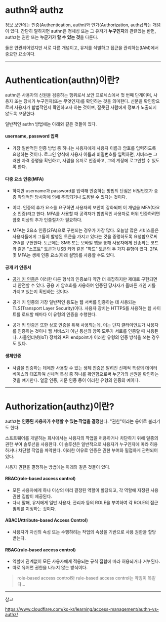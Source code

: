 # authn와 authz

정보 보안에는 인증(Authentication, authn)와 인가(Authorization, authz)라는 개념이 있다. 간단히 말하자면 authn은 정체성 또는 그 유저가 **누구인지**와 관련있는 반면, authz는 권한 또는 **누군가가 할 수 있는 것**을 다룬다.

둘은 연관되어있지만 서로 다른 개념이고, 유저를 식별하고 접근을 관리하는(IAM)에서 중요한 요소이다.

---

# Authentication(authn)이란?

authn은 사용자의 신원을 검증하는 행위로서 보안 프로세스에서 첫 번째 단계이며, 사용자 또는 장치가 누구인지(또는 무엇인지)를 확인하는 것을 의미한다. 신분을 확인함으로써 사용자가 합법적인지 확인하고자 하는 것이며, 잘못된 사람에게 정보가 노출되지 않도록 보장한다.

일반적인 authn 방법에는 아래와 같은 것들이 있다.

#### username, password 입력

- 가장 일반적인 인증 방법 중 하나는 사용자에게 사용자 이름과 암호를 입력하도록 요청하는 것이다. 로그인 양식에 사용자 이름과 비밀번호를 입력하면, 서비스는 그러한 자격 증명을 확인하고, 사람을 유저로 인증하고, 그의 계정에 로그인할 수 있도록 한다.

#### 다중 요소 인증(MFA)

- 하지만 username과 password를 입력해 인증하는 방법의 단점은 비밀번호가 종종 악의적인 당사자에 의해 추측되거나 도용될 수 있다는 것이다.

- 이떄. 인증의 추가 요소를 요구하면 사용자의 보안이 강화되며 이 개념을 MFA(다요소 인증)라고 한다. MFA를 사용할 때 공격자가 합법적인 사용자로 허위 인증하려면 암호 이상의 추가 인증절차가 필요하다.

- MFA는 2요소 인증(2FA)으로 구현되는 경우가 가장 많다. 오늘날 많은 서비스들은 사용자들에게 그들이 발행된 토큰을 가지고 있다는 것을 증명하도록 요청함으로써 2FA를 구현한다. 토큰에는 SMS 또는 모바일 앱을 통해 사용자에게 전송되는 코드와 같은 "소프트" 토큰과 USB 키와 같은 "하드" 토큰의 두 가지 유형이 있다. 2FA 및 MFA는 생체 인증 요소(아래 설명)를 사용할 수도 있다.

#### 공개 키 인증서

- [공개 키 인증](https://www.cloudflare.com/learning/ssl/how-does-public-key-encryption-work/)은 이러한 다른 형식의 인증보다 약간 더 복잡하지만 제대로 구현되면 더 안전할 수 있다. 공용 키 암호화를 사용하여 인증된 당사자가 올바른 개인 키를 가지고 있는지 확인하는 것이다.

- 공개 키 인증의 가장 일반적인 용도는 웹 서버를 인증하는 데 사용되는 TLS(Transport Layer Security)이다. 사용자 장치는 HTTPS를 사용하는 웹 사이트를 로드할 때마다 이 유형의 인증을 수행한다.

- 공개 키 인증은 또한 상호 인증을 위해 사용되는데, 이는 단지 클라이언트가 사용자를 인증하는 것이나 웹 서비스가 아닌 통신의 양쪽 모두가 서로를 인증할 때 사용된다. 사물인터넷(IoT) 장치와 API endpoint가 이러한 유형의 인증 방식을 쓰는 경우도 있다.

#### 생체인증

- 사람을 인증하는 데에만 사용할 수 있는 생체 인증은 알려진 신체적 특성의 데이터베이스와 대조하여 신체적 특성 중 하나를 확인함으로써 누군가의 신원을 확인하는 것을 얘기한다. 얼굴 인증, 지문 인증 등이 이러한 유형의 인증의 예이다.

---

# Authorization(authz)이란?

authz는 **인증된 사용자가 수행할 수 있는 작업을 결정**한다. "권한"이라는 용어로 불리기도 한다. 

소프트웨어를 개발하는 회사에서는 사용자의 작업을 허용하거나 차단하기 위해 일종의 권한 부여 솔루션을 사용한다. 이 솔루션은 일반적으로 사용자가 누구인지에 따라 허용하거나 차단할 작업을 파악한다. 이러한 이유로 인증은 권한 부여와 밀접하게 관련되어 있다.

사용자 권한을 결정하는 방법에는 아래와 같은 것들이 있다.

#### RBAC(role-based access control)

- 모든 사용자에게 하나 이상의 미리 결정된 역할이 할당되고, 각 역할에 지정된 사용 권한 집합이 제공된다.
- 다시 말해, 유저에게 일반 사용자, 관리자 등의 ROLE을 부여하여 각 ROLE의 접근 범위를 지정하는 것이다.

#### ABAC(Attribute-based Access Control)

- 사용자가 자신의 속성 또는 수행하려는 작업의 속성을 기반으로 사용 권한을 할당 받는다.
  
#### RBAC(rule-based access control)

- 역할에 관계없이 모든 사용자에게 적용되는 규칙 집합에 따라 허용되거나 거부된다.
- 따로 유저면 권한을 나누지 않는 방식이다.

> role-based access control와 rule-based access control는 약칭이 똑같다...

---

참고

https://www.cloudflare.com/ko-kr/learning/access-management/authn-vs-authz/